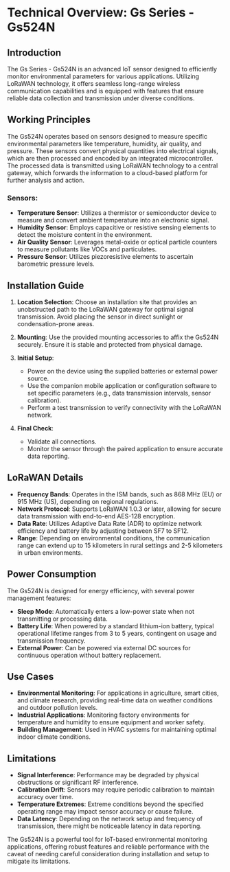 # Technical Overview: Gs Series - Gs524N

## Introduction
The Gs Series - Gs524N is an advanced IoT sensor designed to efficiently monitor environmental parameters for various applications. Utilizing LoRaWAN technology, it offers seamless long-range wireless communication capabilities and is equipped with features that ensure reliable data collection and transmission under diverse conditions.

## Working Principles
The Gs524N operates based on sensors designed to measure specific environmental parameters like temperature, humidity, air quality, and pressure. These sensors convert physical quantities into electrical signals, which are then processed and encoded by an integrated microcontroller. The processed data is transmitted using LoRaWAN technology to a central gateway, which forwards the information to a cloud-based platform for further analysis and action.

### Sensors:
- **Temperature Sensor**: Utilizes a thermistor or semiconductor device to measure and convert ambient temperature into an electronic signal.
- **Humidity Sensor**: Employs capacitive or resistive sensing elements to detect the moisture content in the environment.
- **Air Quality Sensor**: Leverages metal-oxide or optical particle counters to measure pollutants like VOCs and particulates.
- **Pressure Sensor**: Utilizes piezoresistive elements to ascertain barometric pressure levels.

## Installation Guide
1. **Location Selection**: Choose an installation site that provides an unobstructed path to the LoRaWAN gateway for optimal signal transmission. Avoid placing the sensor in direct sunlight or condensation-prone areas.

2. **Mounting**: Use the provided mounting accessories to affix the Gs524N securely. Ensure it is stable and protected from physical damage.

3. **Initial Setup**:
   - Power on the device using the supplied batteries or external power source.
   - Use the companion mobile application or configuration software to set specific parameters (e.g., data transmission intervals, sensor calibration).
   - Perform a test transmission to verify connectivity with the LoRaWAN network.

4. **Final Check**:
   - Validate all connections.
   - Monitor the sensor through the paired application to ensure accurate data reporting.

## LoRaWAN Details
- **Frequency Bands**: Operates in the ISM bands, such as 868 MHz (EU) or 915 MHz (US), depending on regional regulations.
- **Network Protocol**: Supports LoRaWAN 1.0.3 or later, allowing for secure data transmission with end-to-end AES-128 encryption.
- **Data Rate**: Utilizes Adaptive Data Rate (ADR) to optimize network efficiency and battery life by adjusting between SF7 to SF12.
- **Range**: Depending on environmental conditions, the communication range can extend up to 15 kilometers in rural settings and 2-5 kilometers in urban environments.

## Power Consumption
The Gs524N is designed for energy efficiency, with several power management features:
- **Sleep Mode**: Automatically enters a low-power state when not transmitting or processing data.
- **Battery Life**: When powered by a standard lithium-ion battery, typical operational lifetime ranges from 3 to 5 years, contingent on usage and transmission frequency.
- **External Power**: Can be powered via external DC sources for continuous operation without battery replacement.

## Use Cases
- **Environmental Monitoring**: For applications in agriculture, smart cities, and climate research, providing real-time data on weather conditions and outdoor pollution levels.
- **Industrial Applications**: Monitoring factory environments for temperature and humidity to ensure equipment and worker safety.
- **Building Management**: Used in HVAC systems for maintaining optimal indoor climate conditions.

## Limitations
- **Signal Interference**: Performance may be degraded by physical obstructions or significant RF interference.
- **Calibration Drift**: Sensors may require periodic calibration to maintain accuracy over time.
- **Temperature Extremes**: Extreme conditions beyond the specified operating range may impact sensor accuracy or cause failure.
- **Data Latency**: Depending on the network setup and frequency of transmission, there might be noticeable latency in data reporting.

The Gs524N is a powerful tool for IoT-based environmental monitoring applications, offering robust features and reliable performance with the caveat of needing careful consideration during installation and setup to mitigate its limitations.